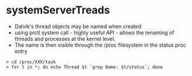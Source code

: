 # systemServerTreads

* Dalvik's thread objects may be named when created
* using prctl system call - highly useful API - allows the renaming of threads and processes at the kernel level.
* The name is then visible through the /proc filesystem in the status proc entry


```
> cd /proc/XXX/task 
> for t in *; do echo Thread $t `grep Name: $t/status`; done



```

